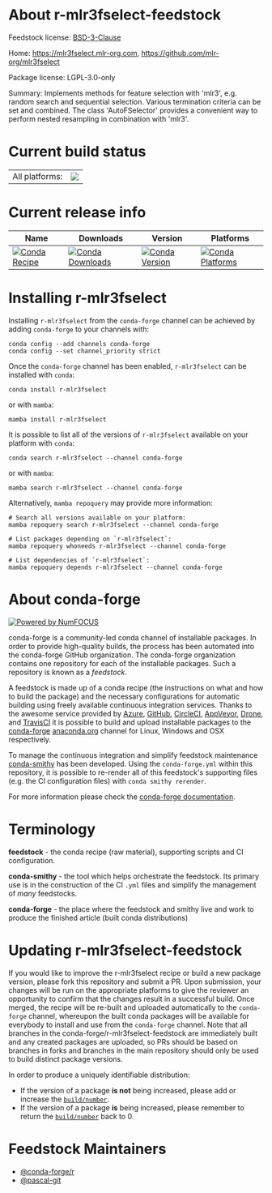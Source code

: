 About r-mlr3fselect-feedstock
=============================

Feedstock license: [BSD-3-Clause](https://github.com/conda-forge/r-mlr3fselect-feedstock/blob/main/LICENSE.txt)

Home: https://mlr3fselect.mlr-org.com, https://github.com/mlr-org/mlr3fselect

Package license: LGPL-3.0-only

Summary: Implements methods for feature selection with 'mlr3', e.g.  random search and sequential selection. Various termination criteria can be set and combined. The class 'AutoFSelector' provides a convenient way to perform nested resampling in combination with 'mlr3'.

Current build status
====================


<table><tr><td>All platforms:</td>
    <td>
      <a href="https://dev.azure.com/conda-forge/feedstock-builds/_build/latest?definitionId=11745&branchName=main">
        <img src="https://dev.azure.com/conda-forge/feedstock-builds/_apis/build/status/r-mlr3fselect-feedstock?branchName=main">
      </a>
    </td>
  </tr>
</table>

Current release info
====================

| Name | Downloads | Version | Platforms |
| --- | --- | --- | --- |
| [![Conda Recipe](https://img.shields.io/badge/recipe-r--mlr3fselect-green.svg)](https://anaconda.org/conda-forge/r-mlr3fselect) | [![Conda Downloads](https://img.shields.io/conda/dn/conda-forge/r-mlr3fselect.svg)](https://anaconda.org/conda-forge/r-mlr3fselect) | [![Conda Version](https://img.shields.io/conda/vn/conda-forge/r-mlr3fselect.svg)](https://anaconda.org/conda-forge/r-mlr3fselect) | [![Conda Platforms](https://img.shields.io/conda/pn/conda-forge/r-mlr3fselect.svg)](https://anaconda.org/conda-forge/r-mlr3fselect) |

Installing r-mlr3fselect
========================

Installing `r-mlr3fselect` from the `conda-forge` channel can be achieved by adding `conda-forge` to your channels with:

```
conda config --add channels conda-forge
conda config --set channel_priority strict
```

Once the `conda-forge` channel has been enabled, `r-mlr3fselect` can be installed with `conda`:

```
conda install r-mlr3fselect
```

or with `mamba`:

```
mamba install r-mlr3fselect
```

It is possible to list all of the versions of `r-mlr3fselect` available on your platform with `conda`:

```
conda search r-mlr3fselect --channel conda-forge
```

or with `mamba`:

```
mamba search r-mlr3fselect --channel conda-forge
```

Alternatively, `mamba repoquery` may provide more information:

```
# Search all versions available on your platform:
mamba repoquery search r-mlr3fselect --channel conda-forge

# List packages depending on `r-mlr3fselect`:
mamba repoquery whoneeds r-mlr3fselect --channel conda-forge

# List dependencies of `r-mlr3fselect`:
mamba repoquery depends r-mlr3fselect --channel conda-forge
```


About conda-forge
=================

[![Powered by
NumFOCUS](https://img.shields.io/badge/powered%20by-NumFOCUS-orange.svg?style=flat&colorA=E1523D&colorB=007D8A)](https://numfocus.org)

conda-forge is a community-led conda channel of installable packages.
In order to provide high-quality builds, the process has been automated into the
conda-forge GitHub organization. The conda-forge organization contains one repository
for each of the installable packages. Such a repository is known as a *feedstock*.

A feedstock is made up of a conda recipe (the instructions on what and how to build
the package) and the necessary configurations for automatic building using freely
available continuous integration services. Thanks to the awesome service provided by
[Azure](https://azure.microsoft.com/en-us/services/devops/), [GitHub](https://github.com/),
[CircleCI](https://circleci.com/), [AppVeyor](https://www.appveyor.com/),
[Drone](https://cloud.drone.io/welcome), and [TravisCI](https://travis-ci.com/)
it is possible to build and upload installable packages to the
[conda-forge](https://anaconda.org/conda-forge) [anaconda.org](https://anaconda.org/)
channel for Linux, Windows and OSX respectively.

To manage the continuous integration and simplify feedstock maintenance
[conda-smithy](https://github.com/conda-forge/conda-smithy) has been developed.
Using the ``conda-forge.yml`` within this repository, it is possible to re-render all of
this feedstock's supporting files (e.g. the CI configuration files) with ``conda smithy rerender``.

For more information please check the [conda-forge documentation](https://conda-forge.org/docs/).

Terminology
===========

**feedstock** - the conda recipe (raw material), supporting scripts and CI configuration.

**conda-smithy** - the tool which helps orchestrate the feedstock.
                   Its primary use is in the construction of the CI ``.yml`` files
                   and simplify the management of *many* feedstocks.

**conda-forge** - the place where the feedstock and smithy live and work to
                  produce the finished article (built conda distributions)


Updating r-mlr3fselect-feedstock
================================

If you would like to improve the r-mlr3fselect recipe or build a new
package version, please fork this repository and submit a PR. Upon submission,
your changes will be run on the appropriate platforms to give the reviewer an
opportunity to confirm that the changes result in a successful build. Once
merged, the recipe will be re-built and uploaded automatically to the
`conda-forge` channel, whereupon the built conda packages will be available for
everybody to install and use from the `conda-forge` channel.
Note that all branches in the conda-forge/r-mlr3fselect-feedstock are
immediately built and any created packages are uploaded, so PRs should be based
on branches in forks and branches in the main repository should only be used to
build distinct package versions.

In order to produce a uniquely identifiable distribution:
 * If the version of a package **is not** being increased, please add or increase
   the [``build/number``](https://docs.conda.io/projects/conda-build/en/latest/resources/define-metadata.html#build-number-and-string).
 * If the version of a package **is** being increased, please remember to return
   the [``build/number``](https://docs.conda.io/projects/conda-build/en/latest/resources/define-metadata.html#build-number-and-string)
   back to 0.

Feedstock Maintainers
=====================

* [@conda-forge/r](https://github.com/conda-forge/r/)
* [@pascal-git](https://github.com/pascal-git/)

